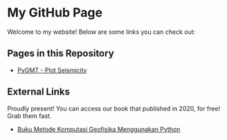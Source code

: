 # My GitHub Page

Welcome to my website! Below are some links you can check out:

## Pages in this Repository

- [PyGMT - Plot Seismicity](pygmt_seismicity.md)

## External Links

Proudly present! You can access our book that published in 2020, for free! Grab them fast.
- [Buku Metode Komputasi Geofisika Menggunakan Python](https://github.com/iktri/iktripy/tree/870d1b9fd251179b348bcd1e47bcf8c19b0922c2/Metode%20Komputasi%20Geofisika%20Menggunakan%20Python)
